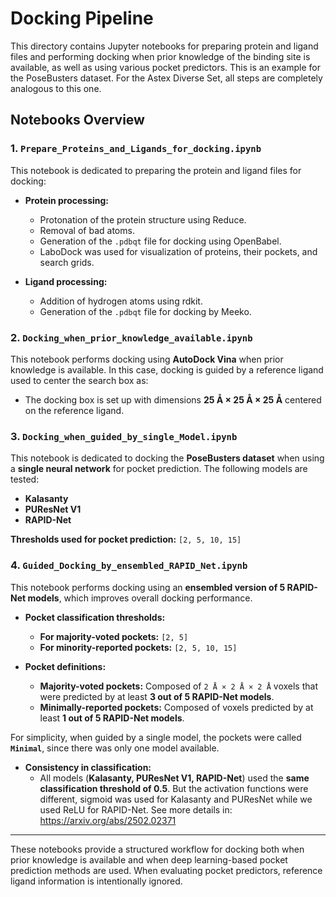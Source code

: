 # Docking Pipeline

This directory contains Jupyter notebooks for preparing protein and ligand files and performing docking when prior knowledge of the binding site is available, as well as using various pocket predictors. This is an example for the PoseBusters dataset. For the Astex Diverse Set, all steps are completely analogous to this one.

## Notebooks Overview

### 1. `Prepare_Proteins_and_Ligands_for_docking.ipynb` 
This notebook is dedicated to preparing the protein and ligand files for docking:

- **Protein processing:**
  - Protonation of the protein structure using Reduce.
  - Removal of bad atoms.
  - Generation of the `.pdbqt` file for docking using OpenBabel.
  - LaboDock was used for visualization of proteins, their pockets, and search grids.

- **Ligand processing:**
  - Addition of hydrogen atoms using rdkit.
  - Generation of the `.pdbqt` file for docking by Meeko. 

### 2. `Docking_when_prior_knowledge_available.ipynb`
This notebook performs docking using **AutoDock Vina** when prior knowledge is available. In this case, docking is guided by a reference ligand used to center the search box as:

- The docking box is set up with dimensions **25 Å × 25 Å × 25 Å** centered on the reference ligand.

### 3. `Docking_when_guided_by_single_Model.ipynb`
This notebook is dedicated to docking the **PoseBusters dataset** when using a **single neural network** for pocket prediction. The following models are tested:

- **Kalasanty**
- **PUResNet V1**
- **RAPID-Net**

**Thresholds used for pocket prediction:** `[2, 5, 10, 15]`

### 4. `Guided_Docking_by_ensembled_RAPID_Net.ipynb`
This notebook performs docking using an **ensembled version of 5 RAPID-Net models**, which improves overall docking performance.

- **Pocket classification thresholds:**
  - **For majority-voted pockets:** `[2, 5]`
  - **For minority-reported pockets:** `[2, 5, 10, 15]`

- **Pocket definitions:**
  - **Majority-voted pockets:** Composed of `2 Å × 2 Å × 2 Å` voxels that were predicted by at least **3 out of 5 RAPID-Net models**.
  - **Minimally-reported pockets:** Composed of voxels predicted by at least **1 out of 5 RAPID-Net models**.
 
For simplicity, when guided by a single model, the pockets were called **`Minimal`**, since there was only one model available. 

- **Consistency in classification:**
  - All models (**Kalasanty, PUResNet V1, RAPID-Net**) used the **same classification threshold of 0.5**. But the activation functions were different, sigmoid was used for Kalasanty and PUResNet while we used ReLU for RAPID-Net. See more details in: https://arxiv.org/abs/2502.02371

---

These notebooks provide a structured workflow for docking both when prior knowledge is available and when deep learning-based pocket prediction methods are used. When evaluating pocket predictors, reference ligand information is intentionally ignored. 

